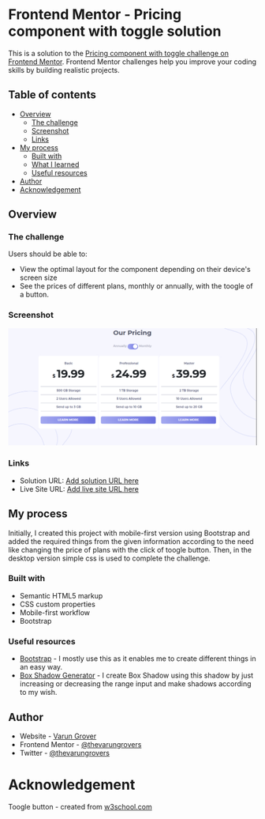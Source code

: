 # Frontend Mentor - Pricing component with toggle solution

This is a solution to the [Pricing component with toggle challenge on Frontend Mentor](https://www.frontendmentor.io/challenges/pricing-component-with-toggle-8vPwRMIC). Frontend Mentor challenges help you improve your coding skills by building realistic projects. 

## Table of contents

- [Overview](#overview)
  - [The challenge](#the-challenge)
  - [Screenshot](#screenshot)
  - [Links](#links)
- [My process](#my-process)
  - [Built with](#built-with)
  - [What I learned](#what-i-learned)
  - [Useful resources](#useful-resources)
- [Author](#author)
- [Acknowledgement](#acknowledgement)

## Overview

### The challenge

Users should be able to:

- View the optimal layout for the component depending on their device's screen size
- See the prices of different plans, monthly or annually, with the toogle of a button.

### Screenshot

![](./screenshot.png)

### Links

- Solution URL: [Add solution URL here](https://your-solution-url.com)
- Live Site URL: [Add live site URL here](https://your-live-site-url.com)

## My process

Initially, I created this project with mobile-first version using Bootstrap and  added the required things from the given information according to the need like changing the price of plans with the click of toogle button. Then, in the desktop version simple css is used to complete the challenge. 

### Built with

- Semantic HTML5 markup
- CSS custom properties
- Mobile-first workflow
- Bootstrap

### Useful resources

- [Bootstrap](https://getbootstrap.com/) - I mostly use this as it enables me to create different things in an easy way.
- [Box Shadow Generator](https://cssgenerator.org/box-shadow-css-generator.html) -  I create Box Shadow using this shadow by just increasing or decreasing the range input and make shadows  according to my wish.

## Author

- Website - [Varun Grover](https://thevarungrovers.vercel.app/)
- Frontend Mentor - [@thevarungrovers](https://www.frontendmentor.io/profile/thevarungrovers)
- Twitter - [@thevarungrovers](https://www.twitter.com/thevarungrovers)

# Acknowledgement

Toogle button - created from [w3school.com](https://w3school.com)
